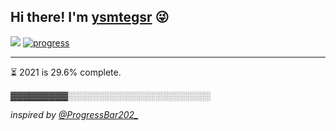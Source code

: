 ## Hi there! I'm [ysmtegsr](https://ysmtegsr.com/about?to=github) :stuck_out_tongue_winking_eye:

![](https://komarev.com/ghpvc/?username=ysmtegsr&style=flat-square&label=visitors&color=05122A)
[![progress](https://github.com/ysmtegsr/ysmtegsr/actions/workflows/progress.yml/badge.svg)](https://github.com/ysmtegsr/ysmtegsr/actions/workflows/progress.yml)

---

⏳ 2021 is 29.6% complete.

▓▓▓▓▓▓▓▓▓░░░░░░░░░░░░░░░░░░░░░░░

*inspired by [@ProgressBar202_](https://twitter.com/ProgressBar202_)*

